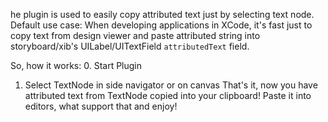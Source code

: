 he plugin is used to easily copy attributed text just by selecting text node.
Default use case:
When developing applications in XCode, it's fast just to copy text from design viewer and paste attributed string into storyboard/xib's UILabel/UITextField `attributedText` field.

So, how it works:
0. Start Plugin
1. Select TextNode in side navigator or on canvas
That's it, now you have attributed text from TextNode copied into your clipboard! Paste it into editors, what support that and enjoy!
